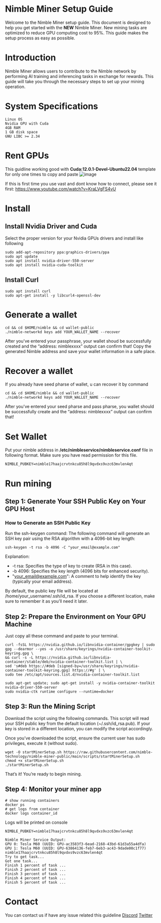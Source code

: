 # Nimble Miner Setup Guide
Welcome to the Nimble Miner setup guide. This document is designed to help you get started with the **NEW** Nimble Miner. New mining tasks are optimized to reduce GPU computing cost to 95%. This guide makes the setup process as easy as possible.

# Introduction
Nimble Miner allows users to contribute to the Nimble network by performing AI training and inferencing tasks in exchange for rewards. This guide will take you through the necessary steps to set up your mining operation.


# System Specifications
``` 
Linux OS
Nvidia GPU with Cuda
4GB RAM
1 GB disk space 
GNU LIBC >= 2.34
```

# Rent GPUs
This guidline working good with **Cuda:12.0.1-Devel-Ubuntu22.04** template for only one times to copy and paste
![image](https://github.com/b5prolh/nimble-miner-public/assets/18376326/b1e13f1b-3c6d-46f8-8862-95676717841a)

If this is first time you use vast and dont know how to connect, please see it first: https://www.youtube.com/watch?v=KraLVgFS4vU

# Install
## Install Nvidia Driver and Cuda

Select the proper version for your Nvidia GPUs drivers and install like following

```
sudo add-apt-repository ppa:graphics-drivers/ppa 
sudo apt update 
sudo apt install nvidia-driver-550-server
sudo apt install nvidia-cuda-toolkit
```

## Install Curl

```
sudo apt install curl
sudo apt-get install -y libcurl4-openssl-dev
```

# Generate a wallet
``` 
cd && cd $HOME/nimble && cd wallet-public
./nimble-networkd keys add YOUR_WALLET_NAME --recover

```
After you've entered your passphrase, your wallet shoud be successfully created and the “address: nimblexxxx” output can confirm that! Copy the generated Nimble address and save your wallet information in a safe place.

# Recover a wallet
If you already have seed pharse of wallet, u can recover it by command
```
cd && cd $HOME/nimble && cd wallet-public
./nimble-networkd keys add YOUR_WALLET_NAME --recover
```

After you've entered your seed pharse and pass pharse, you wallet should be successfully create and the “address: nimblexxxx” output can confirm that!

# Set Wallet

Put your nimble address in **/etc/nimbleservice/nimbleservice.conf** file in following format. Make sure you have read permission for this file.
```
NIMBLE_PUBKEY=nimble17haajcrvtnkcu85h8l9qvdxs9vzc63mvlen4qt
```

# Run mining
## Step 1: Generate Your SSH Public Key on Your GPU Host

### How to Generate an SSH Public Key

Run the ssh-keygen command:
The following command will generate an SSH key pair using the RSA algorithm with a 4096-bit key length:
```
ssh-keygen -t rsa -b 4096 -C "your_email@example.com"
```
Explanation:

* -t rsa: Specifies the type of key to create (RSA in this case).
* -b 4096: Specifies the key length (4096 bits for enhanced security).
* "your_email@example.com": A comment to help identify the key (typically your email address).

By default, the public key file will be located at /home/your_username/.ssh/id_rsa. If you choose a different location, make sure to remember it as you’ll need it later.
## Step 2: Prepare the Environment on Your GPU Machine
Just copy all these command and paste to your terminal.
```
curl -fsSL https://nvidia.github.io/libnvidia-container/gpgkey | sudo gpg --dearmor --yes -o /usr/share/keyrings/nvidia-container-toolkit-keyring.gpg \
&& curl -s -L https://nvidia.github.io/libnvidia-container/stable/deb/nvidia-container-toolkit.list | \
sed 's#deb https://#deb [signed-by=/usr/share/keyrings/nvidia-container-toolkit-keyring.gpg] https://#g' | \
sudo tee /etc/apt/sources.list.d/nvidia-container-toolkit.list

sudo apt-get update; sudo apt-get install -y nvidia-container-toolkit nvidia-driver-550-server
sudo nvidia-ctk runtime configure --runtime=docker

```
## Step 3: Run the Mining Script
Download the script using the following commands. This script will read your SSH public key from the default location (~/.ssh/id_rsa.pub). If your key is stored in a different location, you can modify the script accordingly.

Once you’ve downloaded the script, ensure the current user has sudo privileges, execute it (without sudo).
```
wget -O startMinerSetup.sh https://raw.githubusercontent.com/nimble-technology/nimble-miner-public/main/scripts/startMinerSetup.sh
chmod +x startMinerSetup.sh
./startMinerSetup.sh
```

That’s it! You’re ready to begin mining.

## Step 4: Monitor your miner app
```
# show running containers
docker ps 
# get logs from container
docker logs container_id
```
Logs will be printed on console

```
NIMBLE_PUBKEY=nimble17haajcrvtnkcu85h8l9qvdxs9vzc63mvlen4qt

Nimble Miner Service Output:
GPU 0: Tesla M60 (UUID: GPU-ac3583f3-6ead-2168-43bd-61d3a55a4dfa)
GPU 1: Tesla M60 (UUID: GPU-63864136-feb7-6eb3-ac43-9dade00c1f77)
nimble17haajcrvtnkcu85h8l9qvdxs9vzc63mvlen4qt
Try to get task...
Got one task...
Finish 1 percent of task ...
Finish 2 percent of task ...
Finish 3 percent of task ...
Finish 4 percent of task ...
Finish 5 percent of task ...
```



# Contact
You can contact us if have any issue related this guideline
[Discord](https://discord.gg/KjSC8eKE)
[Twitter](https://x.com/Nimble_Network)

